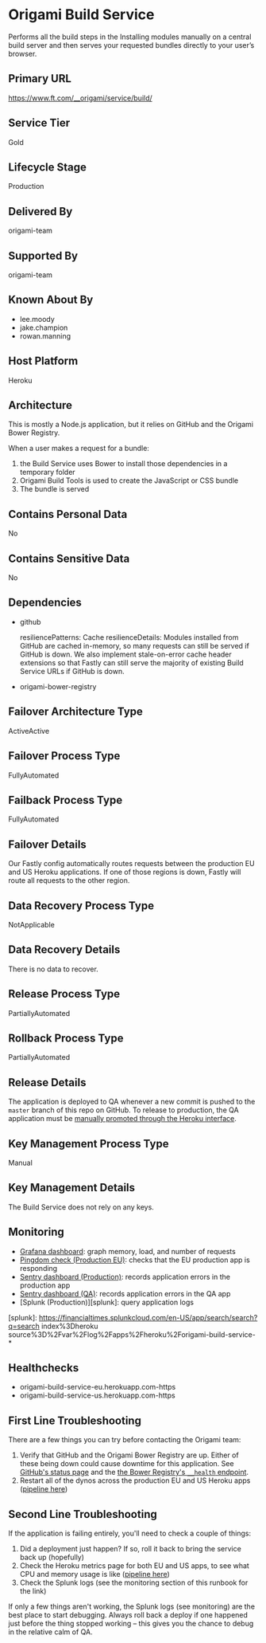 <!--
    Written in the format prescribed by https://github.com/Financial-Times/runbook.md.
    Any future edits should abide by this format.
-->
# Origami Build Service

Performs all the build steps in the Installing modules manually on a central build server and then serves your requested bundles directly to your user’s browser.

## Primary URL
https://www.ft.com/__origami/service/build/

## Service Tier
Gold

## Lifecycle Stage
Production

## Delivered By
origami-team

## Supported By
origami-team

## Known About By
- lee.moody
- jake.champion
- rowan.manning

## Host Platform
Heroku

## Architecture
This is mostly a Node.js application, but it relies on GitHub and the Origami Bower Registry.

When a user makes a request for a bundle:

1.  the Build Service uses Bower to install those dependencies in a temporary folder
2.  Origami Build Tools is used to create the JavaScript or CSS bundle
3.  The bundle is served

## Contains Personal Data
No

## Contains Sensitive Data
No

## Dependencies
- github

  resiliencePatterns: Cache
  resilienceDetails: Modules installed from GitHub are cached in-memory, so many requests can still be served if GitHub is down. We also implement stale-on-error cache header extensions so that Fastly can still serve the majority of existing Build Service URLs if GitHub is down.
  
- origami-bower-registry

<!-- Placeholder - remove HTML comment markers to activate
## Replaces
Enter a markdown list of valid System codes

...or delete this placeholder if not applicable to this system
-->

## Failover Architecture Type
ActiveActive

## Failover Process Type
FullyAutomated

## Failback Process Type
FullyAutomated

## Failover Details
Our Fastly config automatically routes requests between the production EU and US Heroku applications. If one of those regions is down, Fastly will route all requests to the other region.

## Data Recovery Process Type
NotApplicable

## Data Recovery Details
There is no data to recover.

## Release Process Type
PartiallyAutomated

## Rollback Process Type
PartiallyAutomated

## Release Details
The application is deployed to QA whenever a new commit is pushed to the `master` branch of this repo on GitHub. To release to production, the QA application must be [manually promoted through the Heroku interface](https://dashboard.heroku.com/pipelines/9cd9033e-fa9d-42af-bfe9-b9d0aa6f4a50).

## Key Management Process Type
Manual

## Key Management Details
The Build Service does not rely on any keys.

## Monitoring
*   [Grafana dashboard][grafana]: graph memory, load, and number of requests
*   [Pingdom check (Production EU)][pingdom-eu]: checks that the EU production app is responding
*   [Sentry dashboard (Production)][sentry-production]: records application errors in the production app
*   [Sentry dashboard (QA)][sentry-qa]: records application errors in the QA app
*   [Splunk (Production)][splunk]: query application logs

[grafana]: http://grafana.ft.com/dashboard/db/origami-build-service

[pingdom-eu]: https://my.pingdom.com/newchecks/checks#check=1791038

[sentry-production]: https://sentry.io/nextftcom/build-service-prod/

[sentry-qa]: https://sentry.io/nextftcom/build-service-dev/

[splunk]&#x3A; <https://financialtimes.splunkcloud.com/en-US/app/search/search?q=search> index%3Dheroku source%3D%2Fvar%2Flog%2Fapps%2Fheroku%2Forigami-build-service-\*

## Healthchecks
- origami-build-service-eu.herokuapp.com-https
- origami-build-service-us.herokuapp.com-https

## First Line Troubleshooting
There are a few things you can try before contacting the Origami team:

1.  Verify that GitHub and the Origami Bower Registry are up. Either of these being down could cause downtime for this application. See [GitHub's status page](https://www.githubstatus.com/) and the [the Bower Registry's `__health` endpoint](https://origami-bower-registry.ft.com/__health).
2.  Restart all of the dynos across the production EU and US Heroku apps ([pipeline here](https://dashboard.heroku.com/pipelines/9cd9033e-fa9d-42af-bfe9-b9d0aa6f4a50))

## Second Line Troubleshooting
If the application is failing entirely, you'll need to check a couple of things:

1.  Did a deployment just happen? If so, roll it back to bring the service back up (hopefully)
2.  Check the Heroku metrics page for both EU and US apps, to see what CPU and memory usage is like ([pipeline here](https://dashboard.heroku.com/pipelines/9cd9033e-fa9d-42af-bfe9-b9d0aa6f4a50))
3.  Check the Splunk logs (see the monitoring section of this runbook for the link)

If only a few things aren't working, the Splunk logs (see monitoring) are the best place to start debugging. Always roll back a deploy if one happened just before the thing stopped working – this gives you the chance to debug in the relative calm of QA.
